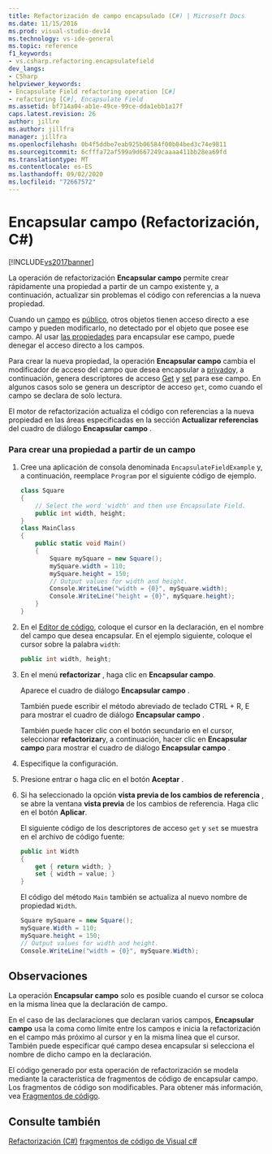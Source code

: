 ```yaml
---
title: Refactorización de campo encapsulado (C#) | Microsoft Docs
ms.date: 11/15/2016
ms.prod: visual-studio-dev14
ms.technology: vs-ide-general
ms.topic: reference
f1_keywords:
- vs.csharp.refactoring.encapsulatefield
dev_langs:
- CSharp
helpviewer_keywords:
- Encapsulate Field refactoring operation [C#]
- refactoring [C#], Encapsulate Field
ms.assetid: bf714a04-ab1e-49ce-99ce-dda1ebb1a17f
caps.latest.revision: 26
author: jillre
ms.author: jillfra
manager: jillfra
ms.openlocfilehash: 0b4f5ddbe7eab925b06584f00b04bed3c74e9811
ms.sourcegitcommit: 6cfffa72af599a9d667249caaaa411bb28ea69fd
ms.translationtype: MT
ms.contentlocale: es-ES
ms.lasthandoff: 09/02/2020
ms.locfileid: "72667572"
---
```

# <a name="encapsulate-field-refactoring-c"></a>Encapsular campo (Refactorización, C#)
[!INCLUDE[vs2017banner](../includes/vs2017banner.md)]

La operación de refactorización **Encapsular campo** permite crear rápidamente una propiedad a partir de un campo existente y, a continuación, actualizar sin problemas el código con referencias a la nueva propiedad.

 Cuando un [campo](https://msdn.microsoft.com/library/3cbb2f61-75f8-4cce-b4ef-f5d1b3de0db7) es [público](https://msdn.microsoft.com/library/0ae45d16-a551-4b74-9845-57208de1328e), otros objetos tienen acceso directo a ese campo y pueden modificarlo, no detectado por el objeto que posee ese campo. Al usar [las propiedades](https://msdn.microsoft.com/library/e295a8a2-b357-4ee7-a12e-385a44146fa8) para encapsular ese campo, puede denegar el acceso directo a los campos.

 Para crear la nueva propiedad, la operación **Encapsular campo** cambia el modificador de acceso del campo que desea encapsular a [privado](https://msdn.microsoft.com/library/654c0bb8-e6ac-4086-bf96-7474fa6aa1c8)y, a continuación, genera descriptores de acceso [Get](https://msdn.microsoft.com/library/a52de048-fbe0-41b0-82ec-8e4ac04d3a71) y [set](https://msdn.microsoft.com/library/30d7e4e5-cc2e-4635-a597-14a724879619) para ese campo. En algunos casos solo se genera un descriptor de acceso `get`, como cuando el campo se declara de solo lectura.

 El motor de refactorización actualiza el código con referencias a la nueva propiedad en las áreas especificadas en la sección **Actualizar referencias** del cuadro de diálogo **Encapsular campo** .

### <a name="to-create-a-property-from-a-field"></a>Para crear una propiedad a partir de un campo

1. Cree una aplicación de consola denominada `EncapsulateFieldExample` y, a continuación, reemplace `Program` por el siguiente código de ejemplo.

    ```csharp
    class Square
    {
        // Select the word 'width' and then use Encapsulate Field.
        public int width, height;
    }
    class MainClass
    {
        public static void Main()
        {
            Square mySquare = new Square();
            mySquare.width = 110;
            mySquare.height = 150;
            // Output values for width and height.
            Console.WriteLine("width = {0}", mySquare.width);
            Console.WriteLine("height = {0}", mySquare.height);
        }
    }
    ```

2. En el [Editor de código](../ide/writing-code-in-the-code-and-text-editor.md), coloque el cursor en la declaración, en el nombre del campo que desea encapsular. En el ejemplo siguiente, coloque el cursor sobre la palabra `width`:

    ```csharp
    public int width, height;
    ```

3. En el menú **refactorizar** , haga clic en **Encapsular campo**.

     Aparece el cuadro de diálogo **Encapsular campo** .

     También puede escribir el método abreviado de teclado CTRL + R, E para mostrar el cuadro de diálogo **Encapsular campo** .

     También puede hacer clic con el botón secundario en el cursor, seleccionar **refactorizar**y, a continuación, hacer clic en **Encapsular campo** para mostrar el cuadro de diálogo **Encapsular campo** .

4. Especifique la configuración.

5. Presione entrar o haga clic en el botón **Aceptar** .

6. Si ha seleccionado la opción **vista previa de los cambios de referencia** , se abre la ventana **vista previa** de los cambios de referencia. Haga clic en el botón **Aplicar**.

     El siguiente código de los descriptores de acceso `get` y `set` se muestra en el archivo de código fuente:

    ```csharp
    public int Width
    {
        get { return width; }
        set { width = value; }
    }
    ```

     El código del método `Main` también se actualiza al nuevo nombre de propiedad `Width`.

    ```csharp
    Square mySquare = new Square();
    mySquare.Width = 110;
    mySquare.height = 150;
    // Output values for width and height.
    Console.WriteLine("width = {0}", mySquare.Width);
    ```

## <a name="remarks"></a>Observaciones
 La operación **Encapsular campo** solo es posible cuando el cursor se coloca en la misma línea que la declaración de campo.

 En el caso de las declaraciones que declaran varios campos, **Encapsular campo** usa la coma como límite entre los campos e inicia la refactorización en el campo más próximo al cursor y en la misma línea que el cursor. También puede especificar qué campo desea encapsular si selecciona el nombre de dicho campo en la declaración.

 El código generado por esta operación de refactorización se modela mediante la característica de fragmentos de código de encapsular campo. Los fragmentos de código son modificables. Para obtener más información, vea [Fragmentos de código](../ide/code-snippets.md).

## <a name="see-also"></a>Consulte también
 [Refactorización (C#)](../csharp-ide/refactoring-csharp.md) [fragmentos de código de Visual c#](../ide/visual-csharp-code-snippets.md)
